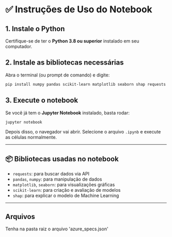 # ✅ Instruções de Uso do Notebook

## 1. Instale o Python

Certifique-se de ter o **Python 3.8 ou superior** instalado em seu computador.

## 2. Instale as bibliotecas necessárias

Abra o terminal (ou prompt de comando) e digite:

```bash
pip install numpy pandas scikit-learn matplotlib seaborn shap requests
```

## 3. Execute o notebook

Se você já tem o **Jupyter Notebook** instalado, basta rodar:

```bash
jupyter notebook
```

Depois disso, o navegador vai abrir. Selecione o arquivo `.ipynb` e execute as células normalmente.

---

## 📦 Bibliotecas usadas no notebook

- `requests`: para buscar dados via API  
- `pandas`, `numpy`: para manipulação de dados  
- `matplotlib`, `seaborn`: para visualizações gráficas  
- `scikit-learn`: para criação e avaliação de modelos  
- `shap`: para explicar o modelo de Machine Learning

---

## Arquivos
Tenha na pasta raiz o arquivo 'azure_specs.json'

